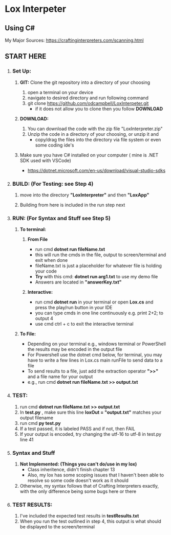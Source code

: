 # Lox Interpeter
## Using C#

My Major Sources: 
https://craftinginterpreters.com/scanning.html


## START HERE
1. ### Set Up: 
    1. **GIT:** Clone the git repository into a directory of your choosing 
        1. open a terminal on your device
        2. navigate to desired directory and run following command
        3. git clone https://github.com/odcampbell/LoxInterpeter.git
            - if it does not allow you to clone then you follow **DOWNLOAD** 
        
    2. **DOWNLOAD:**
        1. You can download the code with the zip file "LoxInterpreter.zip"
        2. Unzip the code in a directory of your choosing, or unzip it and
            - copy/drag the files into the directory via file system or even some coding ide's

    3. Make sure you have C# installed on your computer ( mine is .NET SDK used with VSCode)
        - https://dotnet.microsoft.com/en-us/download/visual-studio-sdks

2. ### BUILD: (For Testing: see Step 4)
    1. move into the directory **"LoxInterpreter"** and then **"LoxApp"**
        
    2. Building from here is included in the run step next

3. ### RUN: (For Syntax and Stuff see Step 5)
    1. **To terminal:**
        1. **From File**
            - run cmd **dotnet run fileName.txt**
            - this will run the cmds in the file, output to screen/terminal and exit when done
            - fileName.txt is just a placeholder for whatever file is holding your code
            - **Try** with this cmd: **dotnet run arg1.txt** to use my demo file
            - Answers are located in **"answerKey.txt"**

        2. **Interactive:**
            - run cmd **dotnet run** in your terminal or open **Lox.cs** and press the play/run button in your IDE
            - you can type cmds in one line continuously e.g. print 2+2; to output 4
            - use cmd ctrl + c to exit the interactive terminal

    2. **To File:** 
        - Depending on your terminal e.g., windows terminal or PowerShell the results may be encoded in the output file
        - For Powershell use the dotnet cmd below, for terminal, you may have to write a few lines in Lox.cs main runFile to send data to a file
        - To send results to a file, just add the extraction operator **">>"** and a file name for your output
        - e.g., run cmd **dotnet run fileName.txt >> output.txt**

4. ### TEST:

    1. run cmd **dotnet run fileName.txt >> output.txt**
    2. In **test.py** , make sure this line **loxOut = "output.txt"** matches your output filename
    3. run cmd **py test.py**
    4. If a test passed, it is labeled PASS and if not, then FAIL
    5. If your output is encoded, try changing the utf-16 to utf-8 in test.py line 41

5. ### Syntax and Stuff
    1. **Not Implemented: (Things you can't do/use in my lox)**
        - Class inheritence, didn't finish chapter 13
        - Also, my lox has some scoping issues that I haven't been able to resolve so some code doesn't work as it should
    2. Otherwise, my syntax follows that of Crafting Interpreters exactly, with the only difference being some bugs here or there

6. ### TEST RESULTS:
    1. I've included the expected test results in **testResults.txt**
    2. When you run the test outlined in step 4, this output is what should be displayed to the screen/terminal
